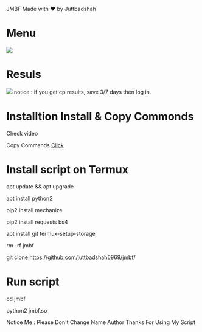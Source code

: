 JMBF
Made with ❤️ by Juttbadshah

# Menu
<img src="https://github.com/juttbadshah6969/jmbf/blob/main/Img/meny.jpg" />

# Resuls
<img src="https://github.com/juttbadshah6969/jmbf/blob/main/Img/result.jpg" />
notice : if you get cp results, save 3/7 days then log in.

# Installtion Install & Copy Commonds

Check video

<p>Copy Commands <a href="https://pastebin.com/raw/asrDSuyF" target="_blank">Click</a>.</p>

# Install script on Termux

apt update && apt upgrade

apt install python2

pip2 install mechanize

pip2 install requests bs4

apt install git
termux-setup-storage

rm -rf jmbf

git clone https://github.com/juttbadshah6969/jmbf/

# Run script

cd jmbf

python2 jmbf.so

Notice Me : Please Don't Change Name Author Thanks For Using My Script
